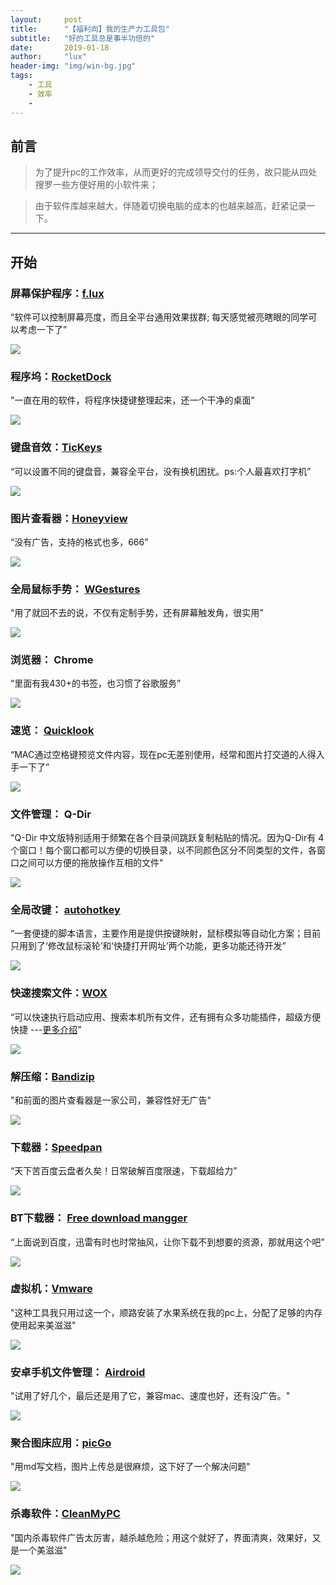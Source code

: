 ```yaml
---
layout:     post
title:      "【福利向】我的生产力工具包"
subtitle:   "好的工具总是事半功倍的"
date:       2019-01-18
author:     "lux"
header-img: "img/win-bg.jpg"
tags:
    - 工具
    - 效率
    - 
---
```



## 前言
>为了提升pc的工作效率，从而更好的完成领导交付的任务，故只能从四处搜罗一些方便好用的小软件来；

>由于软件库越来越大，伴随着切换电脑的成本的也越来越高，赶紧记录一下。







*** 
## 开始

### 屏幕保护程序：[f.lux](https://justgetflux.com/)
“软件可以控制屏幕亮度，而且全平台通用效果拔群; 每天感觉被亮瞎眼的同学可以考虑一下了”

![](https://ws1.sinaimg.cn/large/e66b0ffcly1fz9ouvdxl7j20pe0ib0xa.jpg)



### 程序坞：[RocketDock](https://rocketdock.en.softonic.com/)
"一直在用的软件，将程序快捷键整理起来，还一个干净的桌面"

![](https://ws1.sinaimg.cn/large/e66b0ffcly1fz9pkosxh8j211m0ltnpe.jpg)


###  键盘音效：[TicKeys](http://www.yingdev.com/projects/tickeys)
“可以设置不同的键盘音，兼容全平台，没有换机困扰。ps:个人最喜欢打字机”

![](https://ws1.sinaimg.cn/large/e66b0ffcly1fz9pmwpum4j20m80ad3za.jpg)


### 图片查看器：[Honeyview](https://cn.bandisoft.com/honeyview/)
“没有广告，支持的格式也多，666”

![](https://ws1.sinaimg.cn/large/e66b0ffcly1fz9pq29tbyj20n80hinns.jpg)


### 全局鼠标手势： [WGestures](http://www.yingdev.com/projects/wgestures)
“用了就回不去的说，不仅有定制手势，还有屏幕触发角，很实用”

![](https://ws1.sinaimg.cn/large/e66b0ffcly1fz9prjdb04g20a006yq7f.gif)


### 浏览器： Chrome
“里面有我430+的书签，也习惯了谷歌服务”

![](https://ws1.sinaimg.cn/large/e66b0ffcly1fzaqabnwanj20he0eq74g.jpg)

### 速览： [Quicklook](https://pooi.moe/QuickLook/)
“MAC通过空格键预览文件内容，现在pc无差别使用，经常和图片打交道的人得入手一下了”

![](https://ws1.sinaimg.cn/large/e66b0ffcly1fzaqibp3t3g20go08oe83.gif)

### 文件管理： Q-Dir
"Q-Dir 中文版特别适用于频繁在各个目录间跳跃复制粘贴的情况。因为Q-Dir有 4 个窗口！每个窗口都可以方便的切换目录，以不同颜色区分不同类型的文件，各窗口之间可以方便的拖放操作互相的文件"

![](https://ws1.sinaimg.cn/large/e66b0ffcly1fzar2iai7qj20zy0q4tys.jpg)

### 全局改键： [autohotkey](https://www.autohotkey.com/)
“一套便捷的脚本语言，主要作用是提供按键映射，鼠标模拟等自动化方案；目前只用到了‘修改鼠标滚轮’和‘快捷打开网址’两个功能，更多功能还待开发”

![](https://ws1.sinaimg.cn/large/e66b0ffcly1fzar985e5wj20p40fa1a6.jpg)

### 快速搜索文件：[WOX](http://www.wox.one/)
“可以快速执行启动应用、搜索本机所有文件，还有拥有众多功能插件，超级方便快捷 ---[更多介绍](http://doc.wox.one/zh/basic/)”

![](https://ws1.sinaimg.cn/large/e66b0ffcly1fzarqjisjij20v40czq6e.jpg)

### 解压缩：[Bandizip](https://www.bandisoft.com/bandizip/)
"和前面的图片查看器是一家公司，兼容性好无广告"

![](https://ws1.sinaimg.cn/large/e66b0ffcly1fzars08e21j20m80godgt.jpg)

### 下载器：[Speedpan](https://www.speedpan.com/)
“天下苦百度云盘者久矣！日常破解百度限速，下载超给力”

![](https://ws1.sinaimg.cn/large/e66b0ffcly1fzarvohrumj20sg0icaaw.jpg)

### BT下载器： [Free download mangger](https://www.freedownloadmanager.org/zh/)
“上面说到百度，迅雷有时也时常抽风，让你下载不到想要的资源，那就用这个吧”

![](https://ws1.sinaimg.cn/large/e66b0ffcly1fzarzezx1hj20df09cdgj.jpg)

### 虚拟机：[Vmware](http://www.dayanzai.me/vmware-player.html)
"这种工具我只用过这一个，顺路安装了水果系统在我的pc上，分配了足够的内存使用起来美滋滋"

![](https://ws1.sinaimg.cn/large/e66b0ffcly1fzas5rlvalj20io0gy46t.jpg)

### 安卓手机文件管理： [Airdroid](https://www.airdroid.com/zh-cn/)
"试用了好几个，最后还是用了它，兼容mac、速度也好，还有没广告。"

![](https://ws1.sinaimg.cn/large/e66b0ffcly1fzasc572xbj20qu0i97h4.jpg)

### 聚合图床应用：[picGo](https://molunerfinn.com/PicGo/)
"用md写文档，图片上传总是很麻烦，这下好了一个解决问题"

![](https://ws1.sinaimg.cn/large/e66b0ffcly1fzasgq28g9j20m50cjq8e.jpg)

### 杀毒软件：[CleanMyPC](http://www.dayanzai.me/cleanmypc.html)
"国内杀毒软件广告太厉害，越杀越危险；用这个就好了，界面清爽，效果好，又是一个美滋滋"

![](https://ws1.sinaimg.cn/large/e66b0ffcly1fzasi77uugj20tl0jsh3l.jpg)
